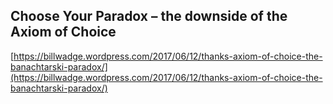 ## Choose Your Paradox – the downside of the Axiom of Choice
  
  [https://billwadge.wordpress.com/2017/06/12/thanks-axiom-of-choice-the-banachtarski-paradox/](https://billwadge.wordpress.com/2017/06/12/thanks-axiom-of-choice-the-banachtarski-paradox/)